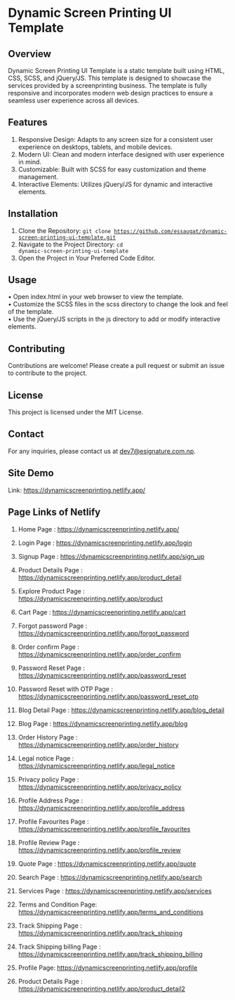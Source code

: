 # Dynamic Screen Printing UI Template
## Overview
Dynamic Screen Printing UI Template is a static template built using HTML, CSS, SCSS, and jQuery/JS. This template is designed to showcase the services provided by a screenprinting business. The template is fully responsive and incorporates modern web design practices to ensure a seamless user experience across all devices.
## Features
1. Responsive Design: Adapts to any screen size for a consistent user experience on desktops, tablets, and mobile devices.
2. Modern UI: Clean and modern interface designed with user experience in mind.
3. Customizable: Built with SCSS for easy customization and theme management.
4. Interactive Elements: Utilizes jQuery/JS for dynamic and interactive elements.

## Installation
1. Clone the Repository:
<code>git clone https://github.com/essaugat/dynamic-screen-printing-ui-template.git </code>
2. Navigate to the Project Directory:
<code>cd dynamic-screen-printing-ui-template </code>
3. Open the Project in Your Preferred Code Editor.
## Usage
• Open index.html in your web browser to view the template. <br>
• Customize the SCSS files in the scss directory to change the look and feel of the template. <br>
• Use the jQuery/JS scripts in the js directory to add or modify interactive elements. <br>
## Contributing
Contributions are welcome! Please create a pull request or submit an issue to contribute to the project.

## License
This project is licensed under the MIT License.

## Contact
For any inquiries, please contact us at dev7@esignature.com.np.

## Site Demo
Link: https://dynamicscreenprinting.netlify.app/

## Page Links of Netlify
1. Home Page : https://dynamicscreenprinting.netlify.app/
2. Login Page : https://dynamicscreenprinting.netlify.app/login
3. Signup Page : https://dynamicscreenprinting.netlify.app/sign_up
4. Product Details Page : https://dynamicscreenprinting.netlify.app/product_detail
5. Explore Product Page : https://dynamicscreenprinting.netlify.app/product
6. Cart Page : https://dynamicscreenprinting.netlify.app/cart
7. Forgot password Page : https://dynamicscreenprinting.netlify.app/forgot_password
8. Order confirm Page : https://dynamicscreenprinting.netlify.app/order_confirm
9. Password Reset Page : https://dynamicscreenprinting.netlify.app/password_reset
10. Password Reset with OTP Page : https://dynamicscreenprinting.netlify.app/password_reset_otp

11. Blog Detail Page : https://dynamicscreenprinting.netlify.app/blog_detail
12. Blog Page : https://dynamicscreenprinting.netlify.app/blog
13. Order History Page : https://dynamicscreenprinting.netlify.app/order_history
14. Legal notice Page : https://dynamicscreenprinting.netlify.app/legal_notice
15. Privacy policy Page : https://dynamicscreenprinting.netlify.app/privacy_policy
16. Profile Address Page : https://dynamicscreenprinting.netlify.app/profile_address
17. Profile Favourites Page : https://dynamicscreenprinting.netlify.app/profile_favourites
18. Profile Review Page : https://dynamicscreenprinting.netlify.app/profile_review

19. Quote Page : https://dynamicscreenprinting.netlify.app/quote
20. Search Page : https://dynamicscreenprinting.netlify.app/search
21. Services Page : https://dynamicscreenprinting.netlify.app/services
22. Terms and Condition Page: https://dynamicscreenprinting.netlify.app/terms_and_conditions
23. Track Shipping Page : https://dynamicscreenprinting.netlify.app/track_shipping
24. Track Shipping billing Page : https://dynamicscreenprinting.netlify.app/track_shipping_billing
25. Profile Page: https://dynamicscreenprinting.netlify.app/profile
26. Product Details Page : https://dynamicscreenprinting.netlify.app/product_detail2

